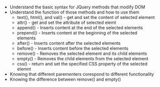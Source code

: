 * Understand the basic syntax for JQuery methods that modify DOM
* Understand the function of those methods and how to use them
  * text(), html(), and val() -  get and set the content of selected element
  * attr() - get and set the attribute of selected elemt
  * append() - Inserts content at the end of the selected elements
  * prepend() - Inserts content at the beginning of the selected elements
  * after() - Inserts content after the selected elements
  * before() - Inserts content before the selected elements
  * remove() - Removes the selected element and its child elements
  * empty() - Removes the child elements from the selected element
  * css() - return and set the specified CSS property of the selected elemnt
* Knowing that different parementers corespond to different functionality
* Knowing the difference between remove() and empty()
